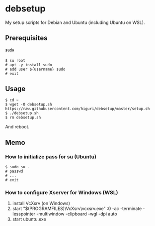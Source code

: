 # debsetup
My setup scripts for Debian and Ubuntu (including Ubuntu on WSL). 

## Prerequisites
#### `sudo`
```shell
$ su root
# apt -y install sudo
# add user ${username} sudo
# exit
```

## Usage
```shell
$ cd ~
$ wget -O debsetup.sh https://raw.githubusercontent.com/higuri/debsetup/master/setup.sh
$ ./debsetup.sh
$ rm debsetup.sh
```
And reboot.

## Memo
### How to initialize pass for su (Ubuntu)
```shell
$ sudo su -
# passwd
# ...
# exit
```

### How to configure Xserver for Windows (WSL)
1. install VcXsrv (on Windows)
2. start "$(PROGRAMFILES)\VcXsrv\vcxsrv.exe" :0 -ac -terminate -lesspointer -multiwindow -clipboard -wgl -dpi auto
3. start ubuntu.exe
